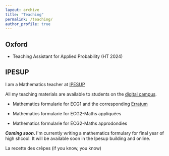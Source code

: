 ```yaml
---
layout: archive
title: "Teaching"
permalink: /teaching/
author_profile: true
---
```

## Oxford 

- Teaching Assistant for Applied Probability (HT 2024)
## IPESUP
I am a Mathematics teacher at <a href="https://www.ipesup.fr">IPESUP</a>


All my teaching materials are available to students on the [digital campus](https://campusnumerique.ipesup.fr/login/index.php).

- <a href="https://www.ipesup.fr/blog/2023/10/09/formulaire-mathematiques-ecg1" class="special-link"><i class="fas fa-fw fa-book zoom" aria-hidden="true"></i></a> Mathematics formularie for ECG1 and the corresponding [Erratum](https://valentinkil.github.io/files/pdf/ErrataECG1.pdf) 

- <a href="https://v3.oscar-campus.com/ipesup/forms/87/10v20vkz3JBJ2jVs5ZnGd" class="special-link"><i class="fas fa-fw fa-book zoom" aria-hidden="true"></i></a> Mathematics formularie for ECG2-Maths appliquées

- <a href="https://v3.oscar-campus.com/ipesup/forms/88/LkisypCC6IQ92BTXNIBff" class="special-link"><i class="fas fa-fw fa-book zoom" aria-hidden="true"></i></a> Mathematics formularie for ECG2-Maths approdondies

<b><i>Coming soon. </i></b> I'm currently writing a mathematics formulary for final year of high shcool. It will be available soon in the Ipesup building and online. 

 <a href="https://valentinkil.github.io/files/bibtex/Recettecrepe.txt" class="special-link"><i class="fas fa-fw fa-bookmark zoom" aria-hidden="true"></i></a> La recette des crêpes (if you know, you know) 


